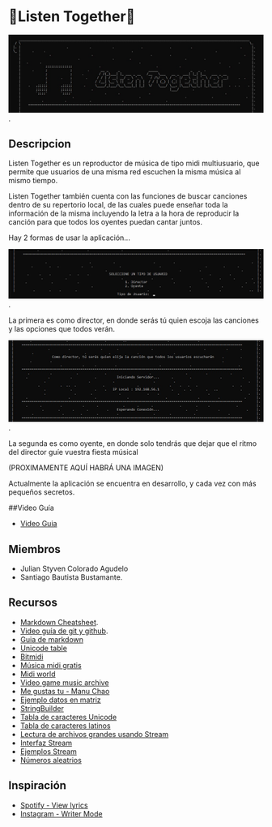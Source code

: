 # :musical_note:Listen Together:musical_note:
![Banner](Banner.jpg).
## Descripcion
Listen Together es un reproductor de música de tipo midi multiusuario, que permite que usuarios de una misma red escuchen la misma música al mismo tiempo.

Listen Together también cuenta con las funciones de buscar canciones dentro de su repertorio local, de las cuales puede enseñar toda la información de la misma incluyendo la letra a la hora de reproducir la canción para que todos los oyentes puedan cantar juntos.

Hay 2 formas de usar la aplicación...

![Tipos de Usuario](tipoUsuario.jpg).

La primera es como director, en donde serás tú quien escoja las canciones y las opciones que todos verán.

![Captura del Servidor](servidor.jpg).

La segunda es como oyente, en donde solo tendrás que dejar que el ritmo del director guíe vuestra fiesta músical

(PROXIMAMENTE AQUÍ HABRÁ UNA IMAGEN)


Actualmente la aplicación se encuentra en desarrollo, y cada vez con más pequeños secretos.

##Video Guía
- [Video Guia](https://www.youtube.com/watch?v=R8MweJQZMr8&ab_channel=MaryPoppinsM7)



## Miembros
* Julian Styven Colorado Agudelo
* Santiago Bautista Bustamante.

## Recursos
- [Markdown Cheatsheet](https://github.com/adam-p/markdown-here/wiki/Markdown-Cheatsheet#links).
- [Video guía de git y github](https://www.youtube.com/watch?v=sH9g77J92ns&ab_channel=CodeWar).
- [Guia de markdown](https://github.com/adam-p/markdown-here/wiki/Markdown-Cheatsheet)
- [Unicode table](https://unicode-table.com/en/)
- [Bitmidi](https://bitmidi.com/)
- [Música midi gratis](http://www.musicamidigratis.com/)
- [Midi world](https://www.midiworld.com/)
- [Video game music archive](http://www.vgmusic.com/)
- [Me gustas tu - Manu Chao](https://genius.com/Manu-chao-me-gustas-tu-lyrics)
- [Ejemplo datos en matriz](https://onlinegdb.com/r14vUiWvu)
- [StringBuilder](https://docs.oracle.com/javase/7/docs/api/java/lang/StringBuilder.html#replace(int,%20int,%20java.lang.String))
- [Tabla de caracteres Unicode](https://unicode-table.com/es/)
- [Tabla de caracteres latinos](https://ingmmurillo.blogspot.com/2012/05/tabla-de-caracteres-latinos-en-unicode.html)
- [Lectura de archivos grandes usando Stream](https://mkyong.com/java8/java-8-stream-read-a-file-line-by-line/)
- [Interfaz Stream](https://docs.oracle.com/javase/8/docs/api/java/util/stream/package-summary.html)
- [Ejemplos Stream](https://stackabuse.com/guide-to-java-streams-foreach-with-examples/)
- [Números aleatrios](https://memorynotfound.com/random-number-inclusive-exclusive-java/)

## Inspiración

- [Spotify - View lyrics](https://support.spotify.com/us/article/view-lyrics/)
- [Instagram - Writer Mode](https://about.instagram.com/es-la/blog/announcements/introducing-type-mode-in-stories#:~:text=Al%20abrir%20la%20c%C3%A1mara%2C%20ver%C3%A1s,estilos%20para%20cambiar%20la%20apariencia.)
